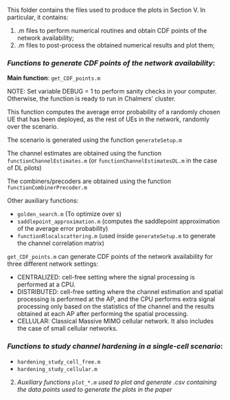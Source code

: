
This folder contains the files used to produce the plots in Section V. In particular, it contains:

1. .m files to perform numerical routines and obtain CDF points of the network availability; 
2. .m files to post-process the obtained numerical results and plot them; 
<!--3. .txt to run simulations in Chalmers' cluster; and folders with all the saved data from the run simulations.-->

### *Functions to generate CDF points of the network availability*:

**Main function**: `get_CDF_points.m` 

NOTE: Set variable DEBUG = 1 to perform sanity checks in your computer. Otherwise, the function is ready to run in Chalmers' cluster. 

This function computes the average error probability of a randomly chosen UE that has been deployed, as the rest of UEs in the network, randomly over the scenario.

The scenario is generated using the function `generateSetup.m`

The channel estimates are obtained using the function `functionChannelEstimates.m` (or `functionChannelEstimatesDL.m` in the case of DL pilots)

The combiners/precoders are obtained using the function `functionCombinerPrecoder.m`

Other auxiliary functions:

- `golden_search.m` (To optimize over s)
- `saddlepoint_approximation.m` (computes the saddlepoint approximation of the average error probability) 
- `functionRlocalscattering.m` (used inside `generateSetup.m` to generate the channel correlation matrix) 

`get_CDF_points.m` can generate CDF points of the network availability for three different network settings:

- CENTRALIZED: cell-free setting where the signal processing is performed at a CPU.
- DISTRIBUTED: cell-free setting where the channel estimation and spatial processing is performed at the AP, and the CPU performs extra signal processing only based on the statistics of the channel and the results obtained at each AP after performing the spatial processing.
- CELLULAR: Classical Massive MIMO cellular network. It also includes the case of small cellular networks.

### *Functions to study channel hardening in a single-cell scenario*:

- `hardening_study_cell_free.m`
- `hardening_study_cellular.m`

2. *Auxiliary functions `plot_*.m` used to plot and generate .csv containing the data points used to generate the plots in the paper*

<!--3. Scripts ready to run in Chalmer's cluster. (job_*) -->



